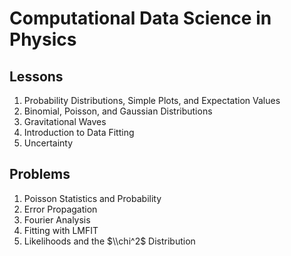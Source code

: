 # Computational Data Science in Physics
## Lessons
1. Probability Distributions, Simple Plots, and Expectation Values
2. Binomial, Poisson, and Gaussian Distributions
3. Gravitational Waves
4. Introduction to Data Fitting
5. Uncertainty
## Problems
1. Poisson Statistics and Probability
2. Error Propagation
3. Fourier Analysis
4. Fitting with LMFIT
5. Likelihoods and the $\\chi^2$ Distribution

